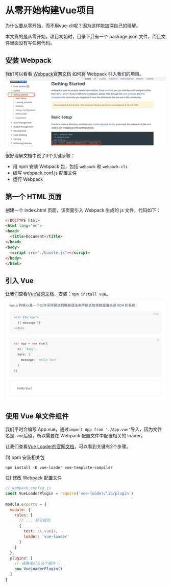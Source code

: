 # 从零开始构建Vue项目
为什么要从零开始，而不用vue-cli呢？因为这样能加深自己的理解。

本文真的是从零开始，项目初始时，目录下只有一个 package.json 文件，而且文件里面没有写任何代码。

## 安装 Webpack
我们可以看看 [Webpack官网文档](https://webpack.js.org/guides/getting-started/) 如何将 Webpack 引入我们的项目。
![image.png](./img/1.png)

很好理解文档中说了3个关键步骤：
* 用 npm 安装 Webpack 包，包括 `webpack` 和 `webpack-cli`
* 编写 webpack.conf.js 配置文件
* 运行 Webpack

## 第一个 HTML 页面
创建一个 index.html 页面，该页面引入 Webpack 生成的 js 文件，代码如下：
``` html
<!DOCTYPE html>
<html lang="en">
<head>
  <title>Document</title>
</head>
<body>
  <script src="./bundle.js"></script>
</body>
</html>
```

## 引入 Vue
让我们查看[Vue官网文档](https://cn.vuejs.org/v2/guide/index.html)，安装：`npm install vue`。

![image.png](./img/2.png)

## 使用 Vue 单文件组件
我们平时会编写 App.vue，通过`import App from './App.vue'`导入，因为文件名是`.vue`后缀，所以需要在 Webpack 配置文件中配置相关的 loader。

让我们查看[Vue Loader的官网文档](https://vue-loader.vuejs.org/zh/)，可以看到关键有2个步骤。

(1) npm 安装相关包
```
npm install -D vue-loader vue-template-compiler
```

(2) 修改 Webpack 配置文件
```js
// webpack.config.js
const VueLoaderPlugin = require('vue-loader/lib/plugin')

module.exports = {
  module: {
    rules: [
      // ... 其它规则
      {
        test: /\.vue$/,
        loader: 'vue-loader'
      }
    ]
  },
  plugins: [
    // 请确保引入这个插件！
    new VueLoaderPlugin()
  ]
}
```
